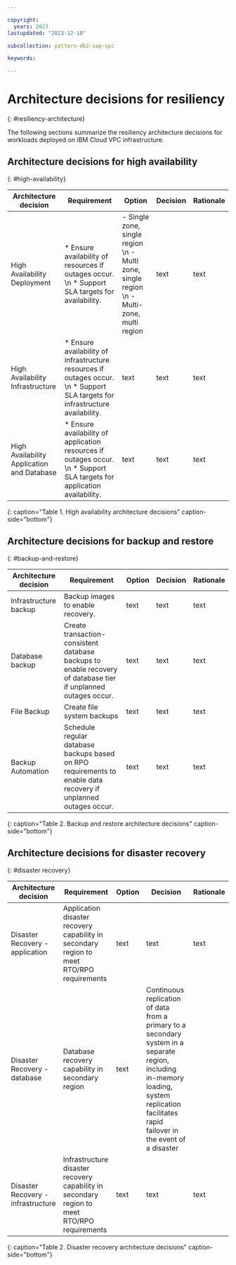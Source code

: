 ```yaml
---

copyright:
  years: 2023
lastupdated: "2023-12-18"

subcollection: pattern-db2-sap-vpc

keywords:

---
```


# Architecture decisions for resiliency
{: #resiliency-architecture}

The following sections summarize the resiliency architecture decisions for workloads deployed on IBM Cloud VPC infrastructure.

## Architecture decisions for high availability
{: #high-availability}

| Architecture decision | Requirement | Option | Decision | Rationale |
| -------------- | -------------- | -------------- | -------------- | -------------- |
| High Availability Deployment | * Ensure availability of resources if outages occur. \n * Support SLA targets for availability. | - Single zone, single region \n - Multi zone, single region \n - Multi-zone, multi region | text | text|
| High Availability Infrastructure | * Ensure availability of infrastructure resources if outages occur. \n * Support SLA targets for infrastructure availability. | text | text | text|
| High Availability Application and Database | * Ensure availability of application resources if outages occur. \n * Support SLA targets for application availability. | text | text | text|
{: caption="Table 1. High availability architecture decisions" caption-side="bottom"}

## Architecture decisions for backup and restore
{: #backup-and-restore}

| Architecture decision | Requirement | Option | Decision | Rationale |
| -------------- | -------------- | -------------- | -------------- | -------------- |
| Infrastructure backup  | Backup images to enable recovery. | text | text | text |
| Database backup | Create transaction-consistent database backups to enable recovery of database tier if unplanned outages occur. |text | text | text |
| File Backup | Create file system backups |text | text | text |
| Backup Automation | Schedule regular database backups based on RPO requirements to enable data recovery if unplanned outages occur. |text | text | text |
{: caption="Table 2. Backup and restore architecture decisions" caption-side="bottom"}

## Architecture decisions for disaster recovery
{: #disaster recovery}

| Architecture decision | Requirement | Option | Decision | Rationale |
| -------------- | -------------- | -------------- | -------------- | -------------- |
| Disaster Recovery - application | Application disaster recovery capability in secondary region to meet RTO/RPO requirements| text | text | text |
| Disaster Recovery - database                        | Database recovery capability in secondary region | text | Continuous replication of data from a primary to a secondary system in a separate region, including in-memory loading, system replication facilitates rapid failover in the event of a disaster|
| Disaster Recovery - infrastructure | Infrastructure disaster recovery capability in secondary region to meet RTO/RPO requirements| text | text | text |
{: caption="Table 2. Disaster recovery architecture decisions" caption-side="bottom"}
